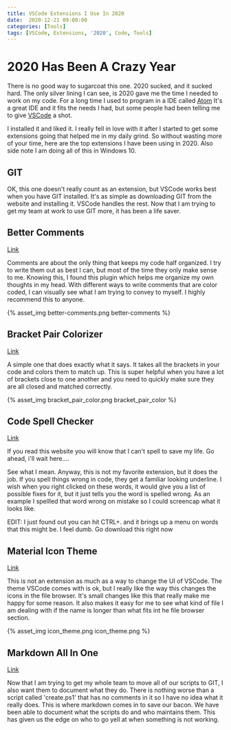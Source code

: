 ```yaml
---
title: VSCode Extensions I Use In 2020
date:  2020-12-21 09:00:00
categories: [Tools]
tags: [VSCode, Extensions, '2020', Code, Tools]
---
```


# 2020 Has Been A Crazy Year

There is no good way to sugarcoat this one. 2020 sucked, and it sucked hard. The only silver lining I can see, is 2020 gave me the time I needed to work on my code. For a long time I used to program in a IDE called <a href="https://atom.io/">Atom</a> It's a great IDE and it fits the needs I had, but some people had been telling me to give <a href="https://code.visualstudio.com/">VSCode</a> a shot.

I installed it and liked it. I really fell in love with it after I started to get some extensions going that helped me in my daily grind. So without wasting more of your time, here are the top extensions I have been using in 2020. Also side note I am doing all of this in Windows 10.

<!--more-->

## GIT

OK, this one doesn't really count as an extension, but VSCode works best when you have GIT installed. It's as simple as downloading GIT from the website and installing it. VSCode handles the rest. Now that I am trying to get my team at work to use GIT more, it has been a life saver.

## Better Comments

<a href="https://marketplace.visualstudio.com/items?itemName=aaron-bond.better-comments">Link</a>

Comments are about the only thing that keeps my code half organized. I try to write them out as best I can, but most of the time they only make sense to me. Knowing this, I found this plugin which helps me organize my own thoughts in my head. With different ways to write comments that are color coded, I can visually see what I am trying to convey to myself. I highly recommend this to anyone.

{% asset_img better-comments.png better-comments %}

## Bracket Pair Colorizer

<a href="https://marketplace.visualstudio.com/items?itemName=CoenraadS.bracket-pair-colorizer">Link</a>

A simple one that does exactly what it says. It takes all the brackets in your code and colors them to match up. This is super helpful when you have a lot of brackets close to one another and you need to quickly make sure they are all closed and matched correctly.

{% asset_img bracket_pair_color.png bracket_pair_color %}

## Code Spell Checker

<a href="https://marketplace.visualstudio.com/items?itemName=streetsidesoftware.code-spell-checker">Link</a>

If you read this website you will know that I can't spell to save my life. Go ahead, i'll wait here....

See what I mean. Anyway, this is not my favorite extension, but it does the job. If you spell things wrong in code, they get a familiar looking underline. I wish when you right clicked on these words, it would give you a list of possible fixes for it, but it just tells you the word is spelled wrong. As an example I spellled that word wrong on mistake so I could screencap what it looks like. 

EDIT: I just found out you can hit CTRL+. and it brings up a menu on words that this might be. I feel dumb. Go download this right now

## Material Icon Theme

<a href="https://marketplace.visualstudio.com/items?itemName=PKief.material-icon-theme">Link</a>

This is not an extension as much as a way to change the UI of VSCode. The theme VSCode comes with is ok, but I really like the way this changes the icons in the file browser. It's small changes like this that really make me happy for some reason. It also makes it easy for me to see what kind of file I am dealing with if the name is longer than what fits int he file browser section.

{% asset_img icon_theme.png icon_theme.png %}

## Markdown All In One

<a href="https://marketplace.visualstudio.com/items?itemName=yzhang.markdown-all-in-one">Link</a>

Now that I am trying to get my whole team to move all of our scripts to GIT, I also want them to document what they do. There is nothing worse than a script called 'create.ps1' that has no comments in it so I have no idea what it really does. This is where markdown comes in to save our bacon. We have been able to document what the scripts do and who maintains them. This has given us the edge on who to go yell at when something is not working.